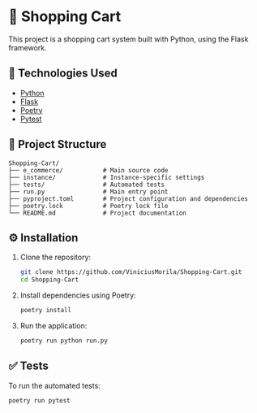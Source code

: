 # 🛒 Shopping Cart

This project is a shopping cart system built with Python, using the Flask framework.

## 🚀 Technologies Used

- [Python](https://www.python.org/)
- [Flask](https://flask.palletsprojects.com/)
- [Poetry](https://python-poetry.org/)
- [Pytest](https://docs.pytest.org/) 

## 📁 Project Structure

```
Shopping-Cart/
├── e_commerce/           # Main source code
├── instance/             # Instance-specific settings
├── tests/                # Automated tests
├── run.py                # Main entry point
├── pyproject.toml        # Project configuration and dependencies
├── poetry.lock           # Poetry lock file
└── README.md             # Project documentation
```

## ⚙️ Installation

1. Clone the repository:

   ```bash
   git clone https://github.com/ViniciusMorila/Shopping-Cart.git
   cd Shopping-Cart
   ```

2. Install dependencies using Poetry:

   ```bash
   poetry install
   ```

3. Run the application:

   ```bash
   poetry run python run.py
   ```

## ✅ Tests

To run the automated tests:

```bash
poetry run pytest
```

